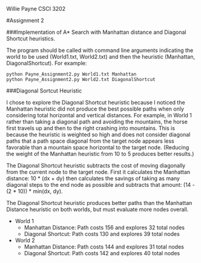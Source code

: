 Willie Payne
CSCI 3202

#Assignment 2

###Implementation of A* Search with Manhattan distance and Diagonal Shortcut heuristics. 

The program should be called with command line arguments indicating the world to be used (World1.txt, World2.txt) and then the heuristic (Manhattan, DiagonalShortcut). For example:

```
python Payne_Assignment2.py World1.txt Manhattan
python Payne_Assignment2.py World2.txt DiagonalShortcut
```

###Diagonal Sortcut Heuristic

I chose to explore the Diagonal Shortcut heuristic because I noticed the Manhattan heuristic did not produce the best possible paths when only considering total horizontal and vertical distances. For example, in World 1 rather than taking a diagonal path and avoiding the mountains, the horse first travels up and then to the right crashing into mountains. This is because the heuristic is weighted so high and does not consider diagonal paths that a path space diagonal from the target node appears less favorable than a mountain space horizontal to the target node. (Reducing the weight of the Manhattan heuristic from 10 to 5 produces better results.)

The Diagonal Shortcut heuristic subtracts the cost of moving diagonally from the current node to the target node. First it calculates the Manhattan distance: 10 * (dx + dy) then calculates the savings of taking as many diagonal steps to the end node as possible and subtracts that amount: (14 - (2 * 10)) * min(dx, dy).

The Diagonal Shortcut heuristic produces better paths than the Manhattan Distance heuristic on both worlds, but must evaluate more nodes overall.

* World 1
  * Manhattan Distance: Path costs 156 and explores 32 total nodes
  * Diagonal Shortcut: Path costs 130 and explores 39 total nodes
* World 2
  * Manhattan Distance: Path costs 144 and explores 31 total nodes
  * Diagonal Shortcut: Path costs 142 and explores 40 total nodes